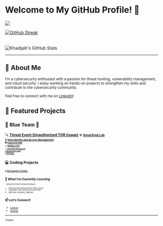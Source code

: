 # Welcome to My GitHub Profile! 👋  
![](https://komarev.com/ghpvc/?username=khadijahW&color=green)  

[![GitHub Streak](https://github-readme-streak-stats.herokuapp.com?user=khadijahW&theme=tokyonight)](https://git.io/streak-stats)  
<br>  
![Khadijah's GitHub Stats](https://github-readme-stats.vercel.app/api?username=khadijahW&show_icons=true&theme=tokyonight)  

---
## 👋 About Me  
<small>I’m a cybersecurity enthusiast with a passion for threat hunting, vulnerability management, and cloud security. I enjoy working on hands-on projects to strengthen my skills and contribute to the cybersecurity community.</small>  

<small>Feel free to connect with me on [LinkedIn](https://www.linkedin.com/in/khadijah-w-44bb48238/)!</small>  

## 🚀 Featured Projects  

### 🔵 **Blue Team** 🔵  
<small>🔍 **[Threat Event (Unauthorized TOR Usage)](https://github.com/kdee028/Flash028/blob/0c6322ee92e7067c6b14988d3cc215471c147a6f/Threat-Hunting.md)**
<small>🛠️ **[SonarSnyk Lab](https://github.com/khadijahW/Flash028/blob/226a571bce421dd420b28b3ea954d7f3a94f3c47/SonarSnyk/SonarSnyk.md)**  
<small>🔐 **[Okta Identity and Access Management](https://github.com/khadijahW/Flash028/blob/b3761cc35c9adb1aa7d0c91c2c1e075cc52a2385/Okta/Okta.md)**  
<small>🛡️ **[CyberArk PAM](https://github.com/kdee028/Flash028/blob/3e8eff4000e2ee34c1d41afe97ae2a6c3d25fdc0/Cyberark/Cyberark.md)**  
<small>🏗️ **[Building a SOC](https://github.com/Flash028/Flash028/blob/main/BUILDING%20A%20SOC/building-a-soc.md)**  
<small>🔍 **[Vulnerability Management](https://github.com/Flash028/Flash028/blob/main/Vulnerability%20Assessment/Vulnerability.Assessment.md)**  
<small>🔵 **[Blue Team Junior Analyst](https://github.com/khadijahW/Flash028/blob/main/Blue%20Team%20Junior%20Analyst/SBT.md)**  
<small>🖥️ **[Active Directory](https://github.com/khadijahW/Flash028/blob/main/Active%20Directory.md)**  
<small>☁️ **[Azure Cloud Resume](https://github.com/khadijahW/CyberFlash/blob/179579dcebc2476c707f70b37321e3e49116093f/README.md)**  

## 💻 **Coding Projects**  
<small>🔒 **[File Integrity Tracker](https://github.com/khadijahW/File-Integrity-Tracker)**  

## 🌱 What I’m Currently Learning  
<small>- Advanced threat hunting techniques  
- Cloud security best practices (AWS, Azure)  
- Automation with Python and PowerShell  
- IAM tools (CyberArk, Sailpoint)</small>  


## 📫 Let’s Connect!  
- [LinkedIn](https://www.linkedin.com/in/khadijah-w-44bb48238/)</small>
- [GitHub](https://github.com/khadijahW)</small>  

---

<small>Thanks
